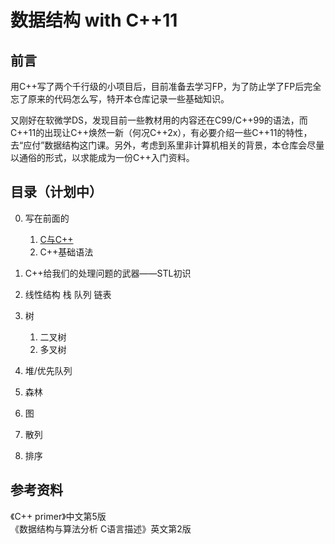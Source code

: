 # 数据结构 with C++11

## 前言

用C++写了两个千行级的小项目后，目前准备去学习FP，为了防止学了FP后完全忘了原来的代码怎么写，特开本仓库记录一些基础知识。

又刚好在软微学DS，发现目前一些教材用的内容还在C99/C++99的语法，而C++11的出现让C++焕然一新（何况C++2x），有必要介绍一些C++11的特性，去“应付”数据结构这门课。另外，考虑到系里非计算机相关的背景，本仓库会尽量以通俗的形式，以求能成为一份C++入门资料。

## 目录（计划中）

0. 写在前面的  
    1. [C与C++](/i)
    2. C++基础语法

1. C++给我们的处理问题的武器——STL初识
2. 线性结构 栈 队列 链表
3. 树  
    1. 二叉树
    2. 多叉树
4. 堆/优先队列
5. 森林
6. 图
7. 散列
8. 排序

## 参考资料

《C++ primer》中文第5版  
《数据结构与算法分析 C语言描述》英文第2版
